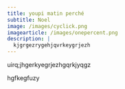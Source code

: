 ```yaml
---
title: youpi matin perché
subtitle: Noel
image: /images/cyclick.png
imagearticle: /images/onepercent.png
description: |
  kjgrgezrygehjqvrkeygrjezh
---
```

uirq;jhgerkyegrjezhgqrkjyqgz

hgfkegfuzy
